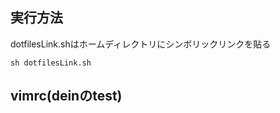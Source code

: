 ## 実行方法
dotfilesLink.shはホームディレクトリにシンボリックリンクを貼る</br>
```
sh dotfilesLink.sh
```

## vimrc(deinのtest)
